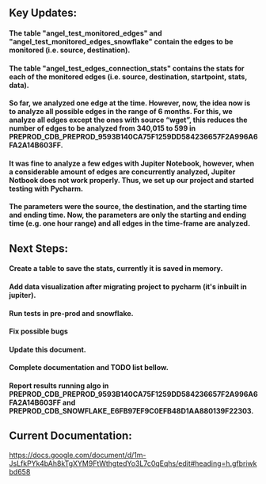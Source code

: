 ## Key Updates:

#### The table "angel_test_monitored_edges" and "angel_test_monitored_edges_snowflake" contain the edges to be monitored (i.e. source, destination).
#### The table "angel_test_edges_connection_stats" contains the stats for each of the monitored edges (i.e. source, destination, startpoint, stats, data).
#### So far, we analyzed one edge at the time. However, now, the idea now is to analyze all possible edges in the range of 6 months. For this, we analyze all edges except the ones with source “wget”, this reduces the number of edges to be analyzed from 340,015 to 599 in PREPROD_CDB_PREPROD_9593B140CA75F1259DD584236657F2A996A6FA2A14B603FF.
#### It was fine to analyze a few edges with Jupiter Notebook, however, when a considerable amount of edges are concurrently analyzed, Jupiter Notbook does not work properly. Thus, we set up our project and started testing with Pycharm.
#### The parameters were the source, the destination, and the starting time and ending time. Now, the parameters are only the starting and ending time (e.g. one hour range) and all edges in the time-frame are analyzed.


## Next Steps:

#### Create a table to save the stats, currently it is saved in memory.
#### Add data visualization after migrating project to pycharm (it's inbuilt in jupiter). 
#### Run tests in pre-prod and snowflake.
#### Fix possible bugs
#### Update this document.
#### Complete documentation and TODO list bellow.
#### Report results running algo in PREPROD_CDB_PREPROD_9593B140CA75F1259DD584236657F2A996A6FA2A14B603FF and PREPROD_CDB_SNOWFLAKE_E6FB97EF9C0EFB48D1AA880139F22303.



## Current Documentation:
https://docs.google.com/document/d/1m-JsLfkPYk4bAh8kTgXYM9FtWthgtedYo3L7c0qEqhs/edit#heading=h.gfbriwkbd658
